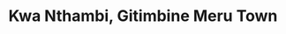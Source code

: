---
title: "Kwa Nthambi, Gitimbine Meru Town"
url: /meru/kwa-nthambi-gitimbine-meru-town/
shop: mall
---